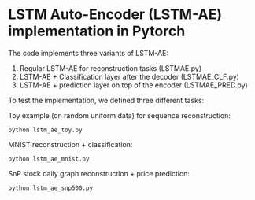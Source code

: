 # LSTM Auto-Encoder (LSTM-AE) implementation in Pytorch
The code implements three variants of LSTM-AE:
1. Regular LSTM-AE for reconstruction tasks (LSTMAE.py)
2. LSTM-AE + Classification layer after the decoder (LSTMAE_CLF.py)
3. LSTM-AE + prediction layer on top of the encoder (LSTMAE_PRED.py)

To test the implementation, we defined three different tasks:

Toy example (on random uniform data) for sequence reconstruction:
```
python lstm_ae_toy.py
```

MNIST reconstruction + classification:
```
python lstm_ae_mnist.py
```

SnP stock daily graph reconstruction + price prediction:
```
python lstm_ae_snp500.py
```